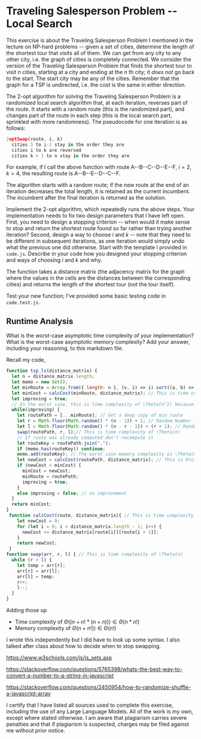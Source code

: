 # Traveling Salesperson Problem -- Local Search

This exercise is about the Traveling Salesperson Problem I mentioned in the
lecture on NP-hard problems -- given a set of cities, determine the length of
the shortest tour that visits all of them. We can get from any city to any other
city, i.e. the graph of cities is completely connected. We consider the version
of the Traveling Salesperson Problem that finds the shortest tour to visit $n$
cities, starting at a city and ending at the $n$ th city; it *does not* go
back to the start. The start city may be any of the cities. Remember that the
graph for a TSP is undirected, i.e. the cost is the same in either direction.

The 2-opt algorithm for solving the Traveling Salesperson Problem is a
randomized local search algorithm that, at each iteration, reverses part of the
route. It starts with a random route (this is the randomized part), and changes
part of the route in each step (this is the local search part, sprinkled with
more randomness). The pseudocode for one iteration is as follows:

```javascript
2optSwap(route, i, k)
  cities 1 to i-1 stay in the order they are
  cities i to k are reversed
  cities k + 1 to n stay in the order they are
```

For example, if I call the above function with route A--B--C--D--E--F, $i=2$,
$k=4$, the resulting route is A--B--E--D--C--F.

The algorithm starts with a random route; if the new route at the end of an
iteration decreases the total length, it is retained as the current incumbent.
The incumbent after the final iteration is returned as the solution.

Implement the 2-opt algorithm, which repeatedly runs the above steps. Your
implementation needs to fix two design parameters that I have left open. First,
you need to design a stopping criterion -- when would it make sense to stop and
return the shortest route found so far rather than trying another iteration?
Second, design a way to choose $i$ and $k$ -- note that they need to be
different in subsequent iterations, as one iteration would simply undo what
the previous one did otherwise. Start with the template I provided in `code.js`.
Describe in your code how you designed your stopping criterion and ways of
choosing $i$ and $k$ and why.

The function takes a distance matrix (the adjacency matrix for the graph where
the values in the cells are the distances between the corresponding cities) and
returns the length of the shortest tour (not the tour itself).

Test your new function; I've provided some basic testing code in `code.test.js`.

## Runtime Analysis

What is the worst-case asymptotic time complexity of your implementation? What
is the worst-case asymptotic memory complexity? Add your answer, including your
reasoning, to this markdown file.

Recall my code,
```js
function tsp_ls(distance_matrix) {
  let n = distance_matrix.length;
  let memo = new Set();
  let minRoute = Array.from({ length: n }, (v, i) => i).sort((a, b) => 0.5 - Math.random());// This is memory complexity of O(n)
  let minCost = calcCost(minRoute, distance_matrix); // This is time complexity of O(n) and memory complexity of O(1)
  let improving = true;
  // In the worst case, this is time complexity of \Theta(n^2) because it'll loop through every possible r and l choice in the order of worst to best 
  while(improving) { 
    let routePath = [...minRoute]; // Get a deep copy of min route
    let r = Math.floor(Math.random() * (n - 1)) + 1; // Random Number in the range 1 to n - 1
    let l = Math.floor(Math.random() * (n - r - 1)) + (r + 1); // Random number in the range r + 1 to n
    swap(routePath, r, l);// This is time complexity of \Theta(n)
    // If route was already computed don't recompute it
    let routeKey = routePath.join(",");
    if (memo.has(routeKey)) continue;
    memo.add(routeKey); // The worst case memory complexity is \Theta(n!)
    let newCost = calcCost(routePath, distance_matrix); // This is O(n) time complexity
    if (newCost < minCost) {
      minCost = newCost;
      minRoute = routePath;
      improving = true;
    }
    else improving = false; // no improvement
  }
  return minCost;
}
 function calcCost(route, distance_matrix){ // This is time complexity of \Theta(n)
    let newCost = 0;
    for (let i = 0; i < distance_matrix.length - 1; i++) {
      newCost += distance_matrix[route[i]][route[i + 1]];
    }
    return newCost;
 }
function swap(arr, r, l) { // This is time complexity of \Theta(n)
  while (r < l) {
    let temp = arr[r];
    arr[r] = arr[l];
    arr[l] = temp;
    r++;
    l--;
  }
}
```
Adding those up
- Time complexity of $\Theta((n + n! * (n + n))) \in \Theta(n * n!)$
- Memory complexity of $\Theta(n + n!)) \in \Theta(n!)$

I wrote this independently but I did have to look up some syntax. I also talked after class about how to decide when to stop swapping.

https://www.w3schools.com/js/js_sets.asp

https://stackoverflow.com/questions/5765398/whats-the-best-way-to-convert-a-number-to-a-string-in-javascript

https://stackoverflow.com/questions/2450954/how-to-randomize-shuffle-a-javascript-array

I certify that I have listed all sources used to complete this exercise, including the use of any Large Language Models. All of the work is my own, except where stated otherwise. I am aware that plagiarism carries severe penalties and that if plagiarism is suspected, charges may be filed against me without prior notice.
